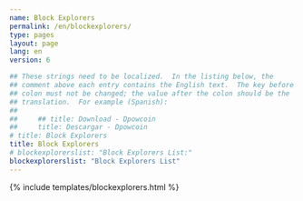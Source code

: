 ```yaml
---
name: Block Explorers
permalink: /en/blockexplorers/
type: pages
layout: page
lang: en
version: 6

## These strings need to be localized.  In the listing below, the
## comment above each entry contains the English text.  The key before the
## colon must not be changed; the value after the colon should be the
## translation.  For example (Spanish):
##
##     ## title: Download - Dpowcoin
##     title: Descargar - Dpowcoin
# title: Block Explorers
title: Block Explorers
# blockexplorerslist: "Block Explorers List:"
blockexplorerslist: "Block Explorers List"
---
```


{% include templates/blockexplorers.html %}
